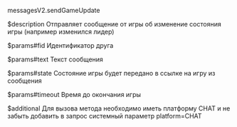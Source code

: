 messagesV2.sendGameUpdate

$description
Отправляет сообщение от игры об изменение состояния игры (например изменился лидер)

$params#fid
Идентификатор друга

$params#text
Текст сообщения

$params#state
Состояние игры будет передано в ссылке на игру из сообщения

$params#timeout
Время до окончания игры

$additional
Для вызова метода необходимо иметь платформу CHAT и не забыть добавить в запрос системный параметр platform=CHAT